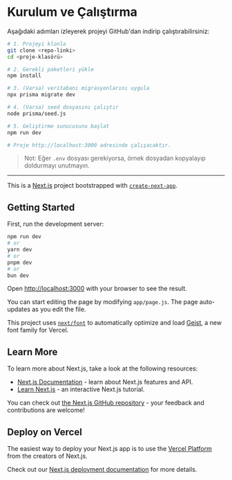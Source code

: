 # Kurulum ve Çalıştırma

Aşağıdaki adımları izleyerek projeyi GitHub'dan indirip çalıştırabilirsiniz:

```bash
# 1. Projeyi klonla
git clone <repo-linki>
cd <proje-klasörü>

# 2. Gerekli paketleri yükle
npm install

# 3. (Varsa) veritabanı migrasyonlarını uygula
npx prisma migrate dev

# 4. (Varsa) seed dosyasını çalıştır
node prisma/seed.js

# 5. Geliştirme sunucusunu başlat
npm run dev

# Proje http://localhost:3000 adresinde çalışacaktır.
```

> Not: Eğer `.env` dosyası gerekiyorsa, örnek dosyadan kopyalayıp doldurmayı unutmayın.

---

This is a [Next.js](https://nextjs.org) project bootstrapped with [`create-next-app`](https://nextjs.org/docs/app/api-reference/cli/create-next-app).

## Getting Started

First, run the development server:

```bash
npm run dev
# or
yarn dev
# or
pnpm dev
# or
bun dev
```

Open [http://localhost:3000](http://localhost:3000) with your browser to see the result.

You can start editing the page by modifying `app/page.js`. The page auto-updates as you edit the file.

This project uses [`next/font`](https://nextjs.org/docs/app/building-your-application/optimizing/fonts) to automatically optimize and load [Geist](https://vercel.com/font), a new font family for Vercel.

## Learn More

To learn more about Next.js, take a look at the following resources:

- [Next.js Documentation](https://nextjs.org/docs) - learn about Next.js features and API.
- [Learn Next.js](https://nextjs.org/learn) - an interactive Next.js tutorial.

You can check out [the Next.js GitHub repository](https://github.com/vercel/next.js) - your feedback and contributions are welcome!

## Deploy on Vercel

The easiest way to deploy your Next.js app is to use the [Vercel Platform](https://vercel.com/new?utm_medium=default-template&filter=next.js&utm_source=create-next-app&utm_campaign=create-next-app-readme) from the creators of Next.js.

Check out our [Next.js deployment documentation](https://nextjs.org/docs/app/building-your-application/deploying) for more details.
